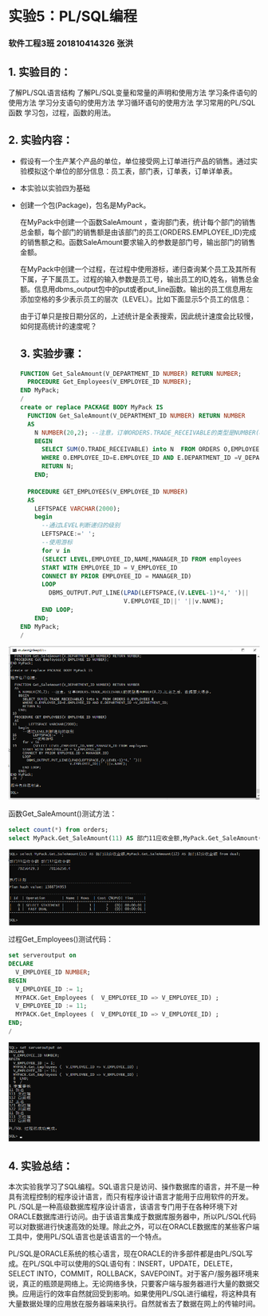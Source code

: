 # 实验5：PL/SQL编程

### 软件工程3班    201810414326    张洪

## 1. 实验目的：

了解PL/SQL语言结构
了解PL/SQL变量和常量的声明和使用方法
学习条件语句的使用方法
学习分支语句的使用方法
学习循环语句的使用方法
学习常用的PL/SQL函数
学习包，过程，函数的用法。

## 2. 实验内容：

- 假设有一个生产某个产品的单位，单位接受网上订单进行产品的销售。通过实验模拟这个单位的部分信息：员工表，部门表，订单表，订单详单表。

- 本实验以实验四为基础

- 创建一个包(Package)，包名是MyPack。

  在MyPack中创建一个函数SaleAmount ，查询部门表，统计每个部门的销售总金额，每个部门的销售额是由该部门的员工(ORDERS.EMPLOYEE_ID)完成的销售额之和。函数SaleAmount要求输入的参数是部门号，输出部门的销售金额。

  在MyPack中创建一个过程，在过程中使用游标，递归查询某个员工及其所有下属，子下属员工。过程的输入参数是员工号，输出员工的ID,姓名，销售总金额。信息用dbms_output包中的put或者put_line函数。输出的员工信息用左添加空格的多少表示员工的层次（LEVEL）。比如下面显示5个员工的信息：

  由于订单只是按日期分区的，上述统计是全表搜索，因此统计速度会比较慢，如何提高统计的速度呢？

  ## 3. 实验步骤：

  ```sql
  FUNCTION Get_SaleAmount(V_DEPARTMENT_ID NUMBER) RETURN NUMBER;
    PROCEDURE Get_Employees(V_EMPLOYEE_ID NUMBER);
  END MyPack;
  /
  create or replace PACKAGE BODY MyPack IS
    FUNCTION Get_SaleAmount(V_DEPARTMENT_ID NUMBER) RETURN NUMBER
    AS
      N NUMBER(20,2); --注意，订单ORDERS.TRADE_RECEIVABLE的类型是NUMBER(8,2),汇总之后，数据要大得多。
      BEGIN
        SELECT SUM(O.TRADE_RECEIVABLE) into N  FROM ORDERS O,EMPLOYEES E
        WHERE O.EMPLOYEE_ID=E.EMPLOYEE_ID AND E.DEPARTMENT_ID =V_DEPARTMENT_ID;
        RETURN N;
      END;
  
    PROCEDURE GET_EMPLOYEES(V_EMPLOYEE_ID NUMBER)
    AS
      LEFTSPACE VARCHAR(2000);
      begin
        --通过LEVEL判断递归的级别
        LEFTSPACE:=' ';
        --使用游标
        for v in
        (SELECT LEVEL,EMPLOYEE_ID,NAME,MANAGER_ID FROM employees
        START WITH EMPLOYEE_ID = V_EMPLOYEE_ID
        CONNECT BY PRIOR EMPLOYEE_ID = MANAGER_ID)
        LOOP
          DBMS_OUTPUT.PUT_LINE(LPAD(LEFTSPACE,(V.LEVEL-1)*4,' ')||
                               V.EMPLOYEE_ID||' '||v.NAME);
        END LOOP;
      END;
  END MyPack;
  /
  ```

![img](1.png)

函数Get_SaleAmount()测试方法：

```sql
select count(*) from orders;
select MyPack.Get_SaleAmount(11) AS 部门11应收金额,MyPack.Get_SaleAmount(12) AS 部门12应收金额 from dual;
```

![img](2.png)

过程Get_Employees()测试代码：

```sql
set serveroutput on
DECLARE
  V_EMPLOYEE_ID NUMBER;    
BEGIN
  V_EMPLOYEE_ID := 1;
  MYPACK.Get_Employees (  V_EMPLOYEE_ID => V_EMPLOYEE_ID) ;  
  V_EMPLOYEE_ID := 11;
  MYPACK.Get_Employees (  V_EMPLOYEE_ID => V_EMPLOYEE_ID) ;    
END;
/
```

![img](3.png)

## 4. 实验总结：

​		本次实验我学习了SQL编程。SQL语言只是访问、操作数据库的语言，并不是一种具有流程控制的程序设计语言，而只有程序设计语言才能用于应用软件的开发。PL  /SQL是一种高级数据库程序设计语言，该语言专门用于在各种环境下对ORACLE数据库进行访问。由于该语言集成于数据库服务器中，所以PL/SQL代码可以对数据进行快速高效的处理。除此之外，可以在ORACLE数据库的某些客户端工具中，使用PL/SQL语言也是该语言的一个特点。

​		    PL/SQL是ORACLE系统的核心语言，现在ORACLE的许多部件都是由PL/SQL写成。在PL/SQL中可以使用的SQL语句有：INSERT，UPDATE，DELETE，SELECT INTO，COMMIT，ROLLBACK，SAVEPOINT。对于客户/服务器环境来说，真正的瓶颈是网络上。无论网络多快，只要客户端与服务器进行大量的数据交换。应用运行的效率自然就回受到影响。如果使用PL/SQL进行编程，将这种具有大量数据处理的应用放在服务器端来执行。自然就省去了数据在网上的传输时间。